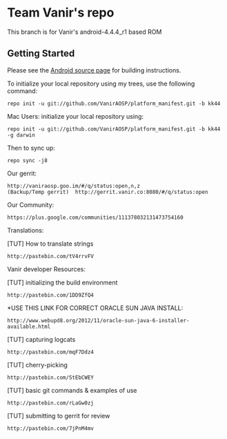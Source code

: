Team Vanir's repo
===========

This branch is for Vanir's android-4.4.4_r1 based ROM


Getting Started
---------------

Please see the [Android source page](http://source.android.com/source/index.html) for building instructions.

To initialize your local repository using my trees, use the following command:

    repo init -u git://github.com/VanirAOSP/platform_manifest.git -b kk44

Mac Users: initialize your local repository using:

    repo init -u git://github.com/VanirAOSP/platform_manifest.git -b kk44 -g darwin

Then to sync up:

    repo sync -j8
    
Our gerrit:

	http://vaniraosp.goo.im/#/q/status:open,n,z
	(Backup/Temp gerrit)  http://gerrit.vanir.co:8080/#/q/status:open

Our Community:

	https://plus.google.com/communities/111378032131473754160

Translations:

[TUT] How to translate strings

    http://pastebin.com/tV4rrvFV

Vanir developer Resources:

[TUT] initializing the build environment

	http://pastebin.com/1DD9ZfQ4
	
*USE THIS LINK FOR CORRECT ORACLE SUN JAVA INSTALL:

	http://www.webupd8.org/2012/11/oracle-sun-java-6-installer-available.html

[TUT] capturing logcats
	
	http://pastebin.com/mqF7Ddz4

[TUT] cherry-picking

	http://pastebin.com/StEbCWEY
	
[TUT] basic git commands & examples of use

	http://pastebin.com/rLaGw0zj
	
[TUT] submitting to gerrit for review

	http://pastebin.com/7jPnM4mv

